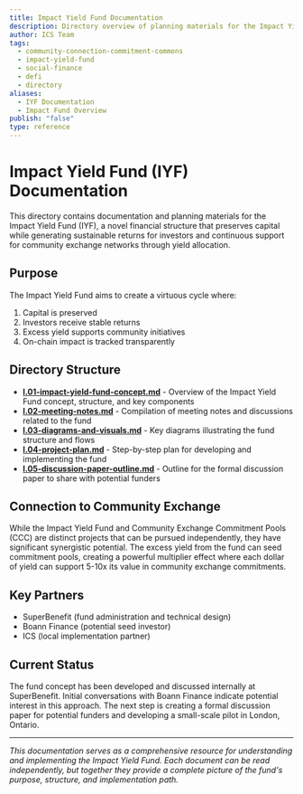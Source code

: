 ```yaml
---
title: Impact Yield Fund Documentation
description: Directory overview of planning materials for the Impact Yield Fund, which preserves capital while generating returns for investors and supporting community initiatives
author: ICS Team
tags:
  - community-connection-commitment-commons
  - impact-yield-fund
  - social-finance
  - defi
  - directory
aliases:
  - IYF Documentation
  - Impact Fund Overview
publish: "false"
type: reference
---
```


# Impact Yield Fund (IYF) Documentation

This directory contains documentation and planning materials for the Impact Yield Fund (IYF), a novel financial structure that preserves capital while generating sustainable returns for investors and continuous support for community exchange networks through yield allocation.

## Purpose

The Impact Yield Fund aims to create a virtuous cycle where:
1. Capital is preserved
2. Investors receive stable returns
3. Excess yield supports community initiatives
4. On-chain impact is tracked transparently

## Directory Structure

- **[I.01-impact-yield-fund-concept.md](notes/ics/ccc/archive/v0.2/I-Fund/I.01-impact-yield-fund-concept.md)** - Overview of the Impact Yield Fund concept, structure, and key components
- **[I.02-meeting-notes.md](notes/ics/ccc/archive/v0.2/I-Fund/I.02-meeting-notes.md)** - Compilation of meeting notes and discussions related to the fund
- **[I.03-diagrams-and-visuals.md](notes/ics/ccc/archive/v0.2/I-Fund/I.03-diagrams-and-visuals.md)** - Key diagrams illustrating the fund structure and flows
- **[I.04-project-plan.md](notes/ics/ccc/archive/v0.2/I-Fund/I.04-project-plan.md)** - Step-by-step plan for developing and implementing the fund
- **[I.05-discussion-paper-outline.md](notes/ics/ccc/archive/v0.2/I-Fund/I.05-discussion-paper-outline.md)** - Outline for the formal discussion paper to share with potential funders

## Connection to Community Exchange

While the Impact Yield Fund and Community Exchange Commitment Pools (CCC) are distinct projects that can be pursued independently, they have significant synergistic potential. The excess yield from the fund can seed commitment pools, creating a powerful multiplier effect where each dollar of yield can support 5-10x its value in community exchange commitments.

## Key Partners

- SuperBenefit (fund administration and technical design)
- Boann Finance (potential seed investor)
- ICS (local implementation partner)

## Current Status

The fund concept has been developed and discussed internally at SuperBenefit. Initial conversations with Boann Finance indicate potential interest in this approach. The next step is creating a formal discussion paper for potential funders and developing a small-scale pilot in London, Ontario.

---

*This documentation serves as a comprehensive resource for understanding and implementing the Impact Yield Fund. Each document can be read independently, but together they provide a complete picture of the fund's purpose, structure, and implementation path.*